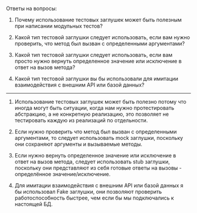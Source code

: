 Ответы на вопросы:

1. Почему использование тестовых заглушек может быть полезным при написании 
модульных тестов?

2. Какой тип тестовой заглушки следует использовать, если вам нужно проверить, 
что метод был вызван с определенными аргументами?

3. Какой тип тестовой заглушки следует использовать, если вам просто нужно 
вернуть определенное значение или исключение в ответ на вызов метода?

4. Какой тип тестовой заглушки вы бы использовали для имитации  взаимодействия 
с внешним API или базой данных?

---
1. Использование тестовых заглушек может быть полезно потому что иногда могут
быть ситуации, когда нам нужно протестировать абстракцию, а не конкретную
реализацию, это позволяет не тестировать каждую из реализаций по отдельности.

2. Если нужно проверить что метод был вызван с определенными аргументами, то
следует использовать mock заглушки, поскольку они сохраняют аргументы и 
вызываемые методы.

3. Если нужно вернуть определенное значение или исключение в ответ на вызов 
метода, следует использовать stub заглушки, поскольку они представляют из себя
готовые ответы на вызовы - определённое значение/исключение.

4. Для имитации  взаимодействия с внешним API или базой данных я бы использовал
Fake заглушки, они позволяют проверить работоспособность быстрее, чем если бы
мы подключались к настоящей БД.
